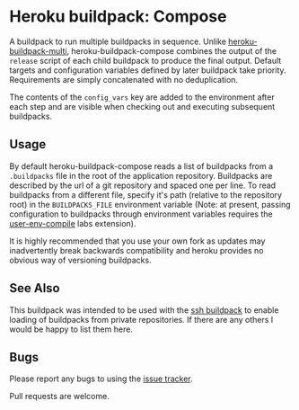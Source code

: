 
Heroku buildpack: Compose
=========================

A buildpack to run multiple buildpacks in sequence.
Unlike [heroku-buildpack-multi](https://github.com/ddollar/heroku-buildpack-multi), heroku-buildpack-compose combines the output of the `release` script of each child buildpack to produce the final output.  Default targets and configuration variables defined by later buildpack take priority.  Requirements are simply concatenated with no deduplication.

The contents of the `config_vars` key are added to the environment after each step and are visible when checking out and executing subsequent buildpacks.


Usage
-----

By default heroku-buildpack-compose reads a list of buildpacks from a `.buildpacks` file in the root of the application repository.  Buildpacks are described by the url of a git repository and spaced one per line.  To read buildpacks from a different file, specify it's path (relative to the repository root) in the `BUILDPACKS_FILE` environment variable (Note: at present, passing configuration to buildpacks through environment variables requires the [user-env-compile](https://devcenter.heroku.com/articles/labs-user-env-compile) labs extension).

It is highly recommended that you use your own fork as updates may inadvertently break backwards compatibility and heroku provides no obvious way of versioning buildpacks.


See Also
--------

This buildpack was intended to be used with the [ssh buildpack](https://github.com/bwhmather/heroku-buildpack-ssh/) to enable loading of buildpacks from private repositories.  If there are any others I would be happy to list them here.


Bugs
----

Please report any bugs to using the [issue tracker](https://github.com/bwhmather/heroku-buildpack-compose/issues).

Pull requests are welcome.
